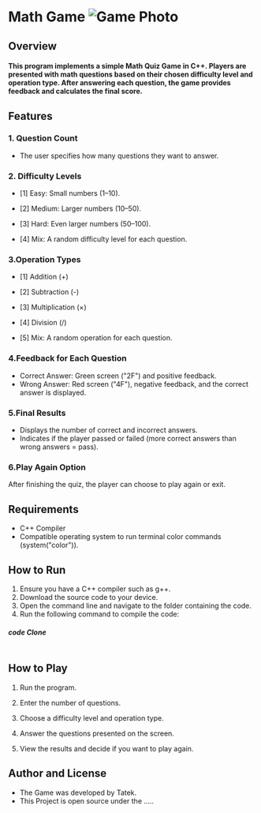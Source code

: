 # Math Game ![Game Photo](https://www.startpage.com/av/proxy-image?piurl=https%3A%2F%2F3.files.edl.io%2F3223%2F18%2F10%2F12%2F214727-66f18f57-ef8d-42d3-add1-f978493d27fb.png&sp=1734976593Tb00fd1331b476406a32023415956556d9821e0c28c5c955e2b87837461f5fc06)

## Overview
#### This program implements a simple Math Quiz Game in C++. Players are presented with math questions based on their chosen difficulty level and operation type. After answering each question, the game provides feedback and calculates the final score.

## Features
  ### 1. Question Count

 - The user specifies how many questions they want to answer.

###  2.  Difficulty Levels

- [1] Easy: Small numbers (1–10).

- [2] Medium: Larger numbers (10–50).

- [3] Hard: Even larger numbers (50–100).

- [4] Mix: A random difficulty level for each question.

 ### 3.Operation Types

- [1] Addition (+)

- [2] Subtraction (-)

- [3] Multiplication (×)

- [4] Division (/)

- [5] Mix: A random operation for each question.

### 4.Feedback for Each Question

- Correct Answer: Green screen ("2F") and positive feedback.
- Wrong Answer: Red screen ("4F"), negative feedback, and the correct answer is displayed.
### 5.Final Results

- Displays the number of correct and incorrect answers.
- Indicates if the player passed or failed (more correct answers than wrong answers = pass).
### 6.Play Again Option
After finishing the quiz, the player can choose to play again or exit.

## Requirements
- C++ Compiler
- Compatible operating system to run terminal color commands (system("color")).

## How to Run

1. Ensure you have a C++ compiler such as g++.
2. Download the source code to your device.
3. Open the command line and navigate to the folder containing the code.
4. Run the following command to compile the code:

##### code Clone
~~~

~~~

## How to Play
1. Run the program.

2. Enter the number of questions.

3. Choose a difficulty level and operation type.
4. Answer the questions presented on the screen.
5. View the results and decide if you want to play again.
## Author and License
- The Game was developed by Tatek.
- This Project is open source under the .....